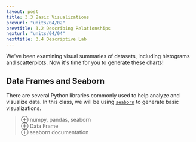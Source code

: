 ```yaml
---
layout: post
title: 3.3 Basic Visualizations
prevurl: "units/04/02"
prevtitle: 3.2 Describing Relationships
nexturl: "units/04/04"
nexttitle: 3.4 Descriptive Lab
---
```

We've been examining visual summaries of datasets, including histograms and scatterplots. Now it's time for you to generate these charts!

## Data Frames and Seaborn
There are several Python libraries commonly used to help analyze and visualize data. In this class, we will be using [`seaborn`](https://seaborn.pydata.org/) to generate basic visualizations.

> ⊕ numpy, pandas, seaborn  
> ⊕ Data Frame  
> ⊕ seaborn documentation  

